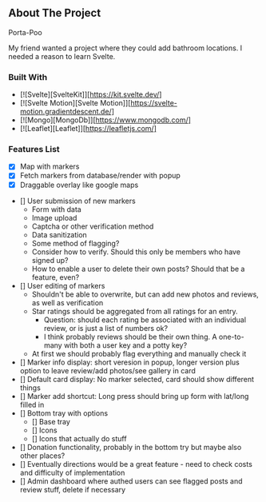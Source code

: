 <!-- ABOUT THE PROJECT -->
## About The Project

Porta-Poo

My friend wanted a project where they could add bathroom locations. I needed a reason to learn Svelte.

### Built With

* [![Svelte][SvelteKit]][https://kit.svelte.dev/]
* [![Svelte Motion][Svelte Motion]][https://svelte-motion.gradientdescent.de/]
* [![Mongo][MongoDb]][https://www.mongodb.com/]
* [![Leaflet][Leaflet]][https://leafletjs.com/]


### Features List
* [x] Map with markers
* [x] Fetch markers from database/render with popup
* [x] Draggable overlay like google maps
* [] User submission of new markers
  - Form with data
  - Image upload
  - Captcha or other verification method
  - Data sanitization
  - Some method of flagging?
  - Consider how to verify. Should this only be members who have signed up?
  - How to enable a user to delete their own posts? Should that be a feature, even?
* [] User editing of markers
  - Shouldn't be able to overwrite, but can add new photos and reviews, as well as verification
  - Star ratings should be aggregated from all ratings for an entry.
    - Question: should each rating be associated with an individual review, or is just a list of numbers ok?
    - I think probably reviews should be their own thing. A one-to-many with both a user key and a potty key?
  - At first we should probably flag everything and manually check it
* [] Marker info display: short veresion in popup, longer version plus option to leave review/add photos/see gallery in card
* [] Default card display: No marker selected, card should show different things
* [] Marker add shortcut: Long press should bring up form with lat/long filled in
* [] Bottom tray with options
  - [] Base tray
  - [] Icons
  - [] Icons that actually do stuff
* [] Donation functionality, probably in the bottom try but maybe also other places?
* [] Eventually directions would be a great feature - need to check costs and difficulty of implementation
* [] Admin dashboard where authed users can see flagged posts and review stuff, delete if necessary